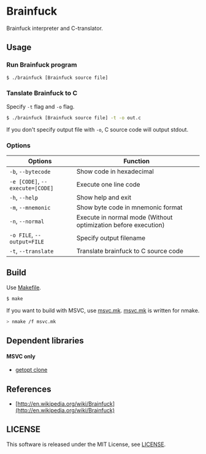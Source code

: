 Brainfuck
=========

Brainfuck interpreter and C-translator.


## Usage

### Run Brainfuck program

```sh
$ ./brainfuck [Brainfuck source file]
```

### Tanslate Brainfuck to C

Specify ```-t``` flag and ```-o``` flag.

```sh
$ ./brainfuck [Brainfuck source file] -t -o out.c
```

If you don't specify output file with ```-o```, C source code will output
stdout.

### Options

Options                                 | Function
----------------------------------------|---------------------------------------------------------------
```-b```, ```--bytecode```              | Show code in hexadecimal
```-e [CODE]```, ```--execute=[CODE]``` | Execute one line code
```-h```, ```--help```                  | Show help and exit
```-m```, ```--mnemonic```              | Show byte code in mnemonic format
```-n```, ```--normal```                | Execute in normal mode (Without optimization before execution)
```-o FILE```, ```--output=FILE```      | Specify output filename
```-t```, ```--translate```             | Translate brainfuck to C source code


## Build

Use [Makefile](Makefile).

```sh
$ make
```

If you want to build with MSVC, use [msvc.mk](msvc.mk).
[msvc.mk](msvc.mk) is written for nmake.

```sh
> nmake /f msvc.mk
```


## Dependent libraries

#### MSVC only

- [getopt clone](https://github.com/koturn/getopt)


## References

- [http://en.wikipedia.org/wiki/Brainfuck](http://en.wikipedia.org/wiki/Brainfuck)


## LICENSE

This software is released under the MIT License, see [LICENSE](LICENSE).
